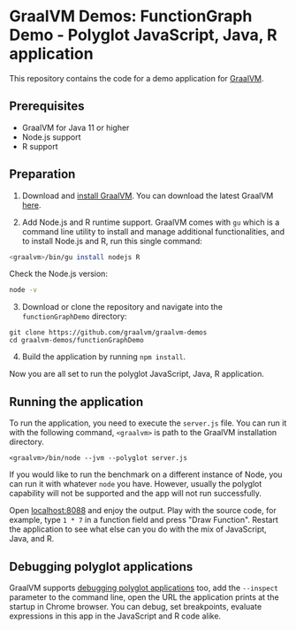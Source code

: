 # GraalVM Demos: FunctionGraph Demo - Polyglot JavaScript, Java, R application

This repository contains the code for a demo application for [GraalVM](graalvm.org).

## Prerequisites

- GraalVM for Java 11 or higher
- Node.js support
- R support

## Preparation

1. Download and [install GraalVM](https://www.graalvm.org/docs/getting-started/#install-graalvm). You can download the latest GraalVM [here](https://www.graalvm.org/downloads/).

2. Add Node.js and R runtime support. GraalVM comes with `gu` which is a command line utility to install and manage additional functionalities, and to install Node.js and R, run this single command:

```bash
<graalvm>/bin/gu install nodejs R
```
Check the Node.js version:
```bash
node -v
```
3. Download or clone the repository and navigate into the `functionGraphDemo` directory:
```
git clone https://github.com/graalvm/graalvm-demos
cd graalvm-demos/functionGraphDemo
```
4. Build the application by running `npm install`.

Now you are all set to run the polyglot JavaScript, Java, R application.

## Running the application
To run the application, you need to execute the `server.js` file.
You can run it with the following command, `<graalvm>` is path to the GraalVM installation directory.

```
<graalvm>/bin/node --jvm --polyglot server.js
```

If you would like to run the benchmark on a different instance of Node, you can run it with whatever `node` you have.
However, usually the polyglot capability will not be supported and the app will not run successfully.

Open [localhost:8088](http://localhost:8088/) and enjoy the output.
Play with the source code, for example, type `1 * 7` in a function field and press "Draw Function".
Restart the application to see what else can you do with the mix of JavaScript, Java, and R.

## Debugging polyglot applications
GraalVM supports [debugging polyglot applications](https://www.graalvm.org/tools/chrome-debugger/) too, add the `--inspect` parameter to the command line, open the URL the application prints at the startup in Chrome browser.
You can debug, set breakpoints, evaluate expressions in this app in the JavaScript and R code alike.

